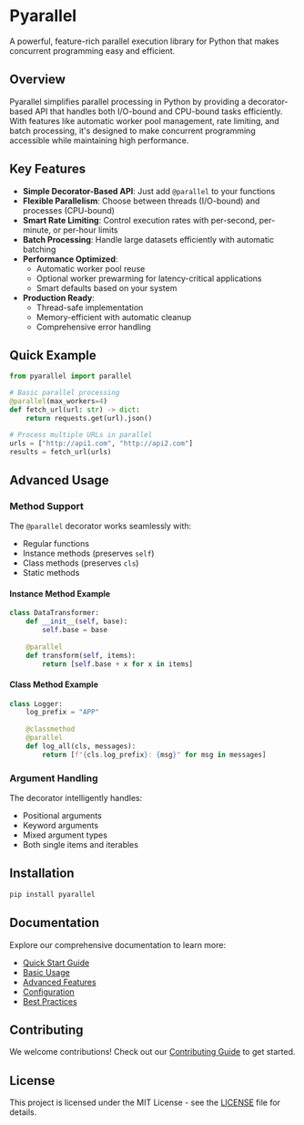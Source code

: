# Pyarallel

A powerful, feature-rich parallel execution library for Python that makes concurrent programming easy and efficient.

## Overview

Pyarallel simplifies parallel processing in Python by providing a decorator-based API that handles both I/O-bound and CPU-bound tasks efficiently. With features like automatic worker pool management, rate limiting, and batch processing, it's designed to make concurrent programming accessible while maintaining high performance.

## Key Features

- **Simple Decorator-Based API**: Just add `@parallel` to your functions
- **Flexible Parallelism**: Choose between threads (I/O-bound) and processes (CPU-bound)
- **Smart Rate Limiting**: Control execution rates with per-second, per-minute, or per-hour limits
- **Batch Processing**: Handle large datasets efficiently with automatic batching
- **Performance Optimized**: 
  - Automatic worker pool reuse
  - Optional worker prewarming for latency-critical applications
  - Smart defaults based on your system
- **Production Ready**:
  - Thread-safe implementation
  - Memory-efficient with automatic cleanup
  - Comprehensive error handling

## Quick Example

```python
from pyarallel import parallel

# Basic parallel processing
@parallel(max_workers=4)
def fetch_url(url: str) -> dict:
    return requests.get(url).json()

# Process multiple URLs in parallel
urls = ["http://api1.com", "http://api2.com"]
results = fetch_url(urls)
```

## Advanced Usage

### Method Support

The `@parallel` decorator works seamlessly with:
- Regular functions
- Instance methods (preserves `self`)
- Class methods (preserves `cls`)
- Static methods

#### Instance Method Example
```python
class DataTransformer:
    def __init__(self, base):
        self.base = base
    
    @parallel
    def transform(self, items):
        return [self.base + x for x in items]
```

#### Class Method Example
```python
class Logger:
    log_prefix = "APP"
    
    @classmethod
    @parallel
    def log_all(cls, messages):
        return [f"{cls.log_prefix}: {msg}" for msg in messages]
```

### Argument Handling

The decorator intelligently handles:
- Positional arguments
- Keyword arguments
- Mixed argument types
- Both single items and iterables

## Installation

```bash
pip install pyarallel
```

## Documentation

Explore our comprehensive documentation to learn more:

- [Quick Start Guide](getting-started/quickstart.md)
- [Basic Usage](user-guide/basic-usage.md)
- [Advanced Features](user-guide/advanced-features.md)
- [Configuration](user-guide/configuration.md)
- [Best Practices](user-guide/best-practices.md)

## Contributing

We welcome contributions! Check out our [Contributing Guide](development/contributing.md) to get started.

## License

This project is licensed under the MIT License - see the [LICENSE](https://github.com/oneryalcin/pyarallel/blob/main/LICENSE.md) file for details.